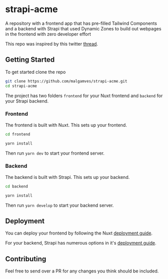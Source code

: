 # strapi-acme
A repository with a frontend app that has pre-filled Tailwind Components and a backend with Strapi that used Dynamic Zones to build out webpages in the frontend with zero developer effort 

This repo was inspired by this twitter [thread](https://twitter.com/malgamves/status/1358726235283722242?s=20).

## Getting Started

To get started clone the repo
```bash
git clone https://github.com/malgamves/strapi-acme.git
cd strapi-acme
```

The project has two folders `frontend` for your Nuxt frontend and `backend` for your Strapi backend.


### Frontend
The frontend is built with Nuxt. This sets up your frontend.
```bash
cd frontend

yarn install
```

Then run `yarn dev` to start your frontend server.

### Backend
The backend is built with Strapi. This sets up your backend.
```bash
cd backend

yarn install
```

Then run `yarn develop` to start your backend server.


## Deployment 

You can deploy your frontend by following the Nuxt [deployment guide](https://nuxtjs.org/guide/commands/#production-deployment).

For your backend, Strapi has numerous options in it's [deployment guide](https://strapi.io/documentation/3.0.0-beta.x/getting-started/deployment.html).


## Contributing

Feel free to send over a PR for any changes you think should be included.
